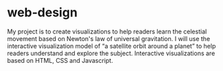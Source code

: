# web-design

My project is to create visualizations to help readers learn the celestial movement based on
Newton's law of universal gravitation. I will use the interactive visualization model of “a satellite
orbit around a planet” to help readers understand and explore the subject. Interactive visualizations are based on HTML, CSS and Javascript. 
